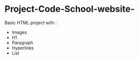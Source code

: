 # Project-Code-School-website-

Basic HTML project with :

- Images
- H1
- Paragraph
- Hyperlinks
- List
